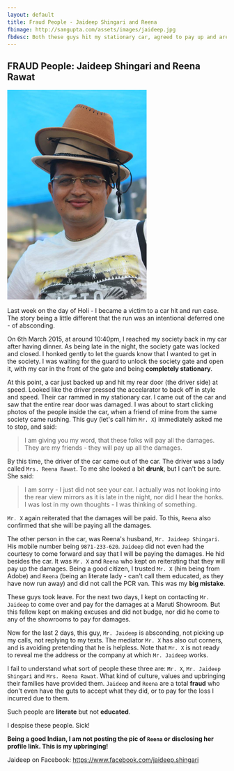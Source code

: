 ```yaml
---
layout: default
title: Fraud People - Jaideep Shingari and Reena
fbimage: http://sangupta.com/assets/images/jaideep.jpg
fbdesc: Both these guys hit my stationary car, agreed to pay up and are now absconding.
---
```


## FRAUD People: Jaideep Shingari and Reena Rawat

<img src="/assets/images/jaideep.jpg" width="320" height="480" class="img-thumbnail" />


Last week on the day of Holi - I became a victim to a car hit and run case. The story being a little
different that the run was an intentional deferred one - of absconding.

On 6th March 2015, at around 10:40pm, I reached my society back in my car after having dinner. As being
late in the night, the society gate was locked and closed. I honked gently to let the guards know that I
wanted to get in the society. I was waiting for the guard to unlock the society gate and open it, with my
car in the front of the gate and being **completely stationary**.

At this point, a car just backed up and hit my rear door (the driver side) at speed. Looked like the driver
pressed the accelarator to back off in style and speed. Their car rammed in my stationary car. I came out
of the car and saw that the entire rear door was damaged. I was about to start clicking photos of the people
inside the car, when a friend of mine from the same society came rushing. This guy (let's call him `Mr. X`) 
immediately asked me to stop, and said:

> I am giving you my word, that these folks will pay all the damages. They are my friends - they will
> pay up all the damages.

By this time, the driver of the car came out of the car. The driver was a lady called `Mrs. Reena Rawat`. To
me she looked a bit **drunk**, but I can't be sure. She said:

> I am sorry - I just did not see your car. I actually was not looking into the rear view mirrors as it is late
> in the night, nor did I hear the honks. I was lost in my own thoughts - I was thinking of something.

`Mr. X` again reiterated that the damages will be paid. To this, `Reena` also confirmed that she will be paying
all the damages.

The other person in the car, was Reena's husband, `Mr. Jaideep Shingari`. His mobile number being `9871-233-620`.
`Jaideep` did not even had the courtesy to come forward and say that I will be paying the damages. He hid besides
the car. It was `Mr. X` and `Reena` who kept on reiterating that they will pay up the damages. Being a good citizen,
I trusted `Mr. X` (him being from Adobe) and `Reena` (being an literate lady - can't call them educated, as
they have now run away) and did not call the PCR van. This was my **big mistake**.

These guys took leave. For the next two days, I kept on contacting `Mr. Jaideep` to come over and pay for the
damages at a Maruti Showroom. But this fellow kept on making excuses and did not budge, nor did he come to
any of the showrooms to pay for damages.

Now for the last 2 days, this guy, `Mr. Jaideep` is absconding, not picking up my calls, not replying to my texts. 
The mediator `Mr. X` has also cut corners, and is avoiding pretending that he is helpless. Note that `Mr. X` is not
ready to reveal me the address or the company at which `Mr. Jaideep` works.

I fail to understand what sort of people these three are: `Mr. X`, `Mr. Jaideep Shingari` and `Mrs. Reena Rawat`. What
kind of culture, values and upbringing their families have provided them. `Jaideep` and `Reena` are a total **fraud**
who don't even have the guts to accept what they did, or to pay for the loss I incurred due to them.

Such people are **literate** but not **educated**.

I despise these people. Sick!

**Being a good Indian, I am not posting the pic of `Reena` or disclosing her profile link. This is my upbringing!**

Jaideep on Facebook: https://www.facebook.com/jaideep.shingari
